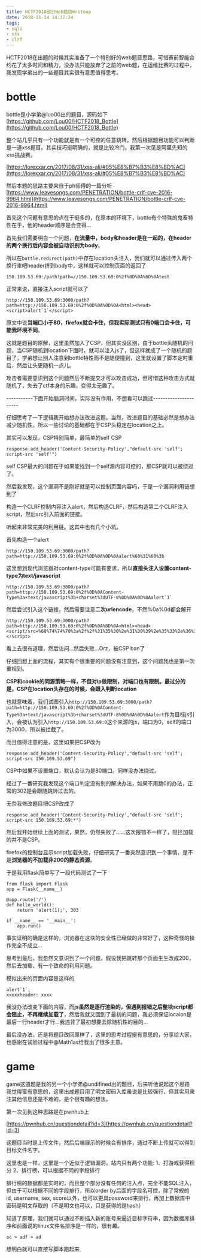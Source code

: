 ```yaml
---
title: HCTF2018部分Web题目Writeup
date: 2018-11-14 14:37:24
tags:
- sqli
- xss
- clrf
---
```


HCTF2018在出题的时候其实准备了一个特别好的web题目思路，可惜赛前智能合约花了太多时间和精力，没办法只能放弃了之前的web题，在运维比赛的过程中，我发现学弟出的一些题目其实很有意思值得思考。

<!--more-->

# bottle

bottle是小学弟@luo00出的题目，源码如下
[https://github.com/Lou00/HCTF2018_Bottle](https://github.com/Lou00/HCTF2018_Bottle)

整个站几乎只有一个功能就是有一个可控的任意跳转，然后根据题目功能可以判断是一道xss题目。其实技巧挺明确的，就是比较冷门，我第一次见是阿里先知的xss挑战赛。

[https://lorexxar.cn/2017/08/31/xss-ali/#05%E8%B7%B3%E8%BD%AC](https://lorexxar.cn/2017/08/31/xss-ali/#05%E8%B7%B3%E8%BD%AC)

然后本题的思路主要来自于ph师傅的一篇分析
[https://www.leavesongs.com/PENETRATION/bottle-crlf-cve-2016-9964.html](https://www.leavesongs.com/PENETRATION/bottle-crlf-cve-2016-9964.html)

首先这个问题有意思的点在于挺多的，在原本的环境下，bottle有个特殊的鬼畜特性在于，他的header顺序是会变得...

首先我们需要明白一个问题，**在流量中，body和header是在一起的，在header的两个换行后内容会被自动识别为body**。

所以在`bottle.redirect(path)`中存在location头注入，我们就可以通过传入两个换行来吧header挤到body中，这样就可以控制页面的返回了

```
150.109.53.69:/path?path=//150.109.53.69:0%2f%0D%0A%0D%0Atest
```

正常来说，直接注入script就可以了
```
http://150.109.53.69:3000/path?path=http://150.109.53.69:0%2f%0D%0A%0D%0A<html><head><script>alert`1`</script>
```

原文中说**当端口小于80，firefox就会卡住，但我实际测试只有0端口会卡住，可能我环境不同**。

这就是题目的原解，这里虽然加入了CSP，但其实没区别，由于bottle头随机的问题，当CSP随机到location下面时，就可以注入js了，但这样就成了一个随机的题目了，学弟想让别人注意到bottle特性而不是随便撞到，这里就设置了脚本定时重启，然后让头更随机一点儿。

攻击者需要意识到这个问题然后不断提交才可以攻击成功，但可惜这种攻击方式就随机了，失去了ctf本身的乐趣，变得太无趣了。

-----------下面开始脑洞时间，实际没有作用，不想看可以跳过----------------------

仔细思考了一下逻辑我开始想办法改进这题。当然，改进题目的基础必然是想办法减少随机性，所以一些讨论的基础都在于CSP头稳定在location之上。

其实可以发现，CSP特别简单，最简单的self CSP
```
response.add_header('Content-Security-Policy',"default-src 'self'; script-src 'self'")
```
self CSP最大的问题在于如果能找到一个self源内容可控的，那CSP就可以被绕过了。

然后我发现，这个漏洞不是刚好就是可以控制页面内容吗，于是一个漏洞利用链想到了

构造一个CLRF控制内容注入alert，然后构造CLRF，然后构造第二个CLRF注入script，然后src引入前面的链接。

听起来非常完美的利用链。这其中也有几个小坑。

首先构造一个alert
```
http://150.109.53.69:3000/path?path=http://150.109.53.69:0%2f%0D%0A%0D%0Aalert%60%31%60%3b
```

这里想到现代浏览器对content-type可能有要求，所以**直接头注入设置content-type为text/javascript**

```
http://150.109.53.69:3000/path?path=http://150.109.53.69:0%2f%0D%0AContent-Type%3a+text/javascript%3b+charset%3dUTF-8%0D%0A%0D%0Aalert`1`
```

然后尝试引入这个链接，然后需要注意**二次urlencode**，不然%0a%0d都会解开

```
http://150.109.53.69:3000/path?path=http://150.109.53.69:0%2f%0D%0A%0D%0A<html><head><script/src=%68%74%74%70%3a%2f%2f%31%35%30%2e%31%30%39%2e%35%33%2e%36%39%3a%33%30%30%30%2f%70%61%74%68%3f%70%61%74%68%3d%68%74%74%70%3a%2f%2f%31%35%30%2e%31%30%39%2e%35%33%2e%36%39%3a%30%25%32%66%25%30%44%25%30%41%43%6f%6e%74%65%6e%74%2d%54%79%70%65%25%33%61%2b%74%65%78%74%2f%6a%61%76%61%73%63%72%69%70%74%25%33%62%2b%63%68%61%72%73%65%74%25%33%64%55%54%46%2d%38%25%30%44%25%30%41%25%30%44%25%30%41%61%6c%65%72%74%60%31%60></script>
```

看上去很有道理，然后访问...然后失败...Orz，被CSP ban了

仔细回想上面的流程，其实有个很重要的问题没有注意到，这个问题我也是第一次重视到。

**CSP和cookie的同源策略一样，不但对ip做限制，对端口也有限制。最过分的是，CSP在location头存在的时候，会跟入判断location**

也就意味着，我们试图引入`http://150.109.53.69:3000/path?path=http://150.109.53.69:0%2f%0D%0AContent-Type%3a+text/javascript%3b+charset%3dUTF-8%0D%0A%0D%0Aalert`作为目标js引入，会被认为引入`http://150.109.53.69:0`这个来源的js，端口为0，self的端口为3000，所以被拦截了。

而且值得注意的是，这里如果把CSP改为
```
response.add_header('Content-Security-Policy',"default-src 'self'; script-src 150.109.53.69")
```

CSP中如果不设置端口，默认会认为是80端口。同样没办法绕过。

经过了一番研究我发现这个端口判定没有别的解决办法，如果不用跳0的办法，正常的302是会跟随跳转过去的。

无奈我修改题目把CSP改成了
```
response.add_header('Content-Security-Policy',"default-src 'self'; script-src 150.109.53.69:*")
```

然后我开始继续上面的测试，果然，仍然失败了......这次报错不一样了，阻拦加载的并不是CSP。

firefox的控制台显示script加载失败，仔细研究了一番突然意识到一个事情，是不是**浏览器的不加载非200的静态资源**。

于是我用flask简单写了一段代码测试了一下
```
from flask import Flask
app = Flask(__name__)

@app.route('/')
def hello_world():
    return 'alert(1);', 303

if __name__ == '__main__':
    app.run()
```

事实证明的确是这样的，浏览器在这块的安全性已经做的非常好了，这种奇怪的操作完全不成立...

思考到最后，我忽然又意识到了一个问题，假设我把跳转那个页面生生改成200，然后去加载，有一个致命的利用问题。

模拟出来的页面内容是这样的
```
alert`1`;
xxxxxheader: xxxx
```

我没办法改变下面的内容，而**js虽然是逐行渲染的，但遇到报错之后整块script都会阻止，不再继续加载了**，然后我就又回到了最初的问题，我必须保证locaion是最后一行header才行...我违背了最初想要去除随机性的目的...

最后没办法，还是将题目改回原样了，这里的思考过程挺有意思的，分享给大家，也感谢在试验过程中@Math1as给我出了很多主意。

# game

game这道题是我的另一个小学弟@undifined出的题目，后来听他说起这个思路我觉得蛮有意思的，这里出成题目用了明文密码入库虽说是比较强行，但其实用来注其他信息还是不难的，是个很有趣的想法。

第一次见到这种思路是在pwnhub上

[https://pwnhub.cn/questiondetail?id=3](https://pwnhub.cn/questiondetail?id=3)

这题目当时是上传文件，然后后端展示的时候会有排序，通过不断上传就可以得到目标文件名字。

这里也是一样，这里是一个近似于逻辑漏洞，站内只有两个功能:
1、打游戏获得积分
2、排行榜，可以根据不同的字段排行

排行榜的数据都是实时的，而且整个部分没有任何的注入点，完全不能SQL注入，但由于可以根据不同的字段排行，所以order by后面的字段名可控，除了常规的id, username, sex, score以外，也可以更具password来排行，再加上数据库中密码是明文存取的（不是明文也可以，只是获得的是hash）

知道了原理，我们就可以通过不断插入新的账号来逼近目标字符串，因为数据库排序和前面说的linux文件名排序是一样的，很有趣。

```
ac > adf > ad
```

想明白就可以直接写脚本跑起来
